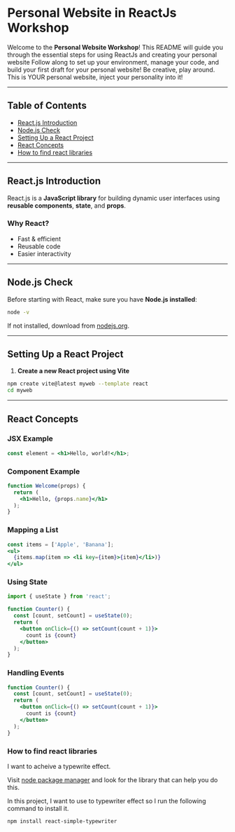 # Personal Website in ReactJs Workshop

Welcome to the **Personal Website Workshop**! This README will guide you through the essential steps for using ReactJs and creating your personal website Follow along to set up your environment, manage your code, and build your first draft for your personal website! Be creative, play around. This is YOUR personal website, inject your personality into it!

---

## Table of Contents
- [React.js Introduction](#reactjs-introduction)
- [Node.js Check](#nodejs-check)
- [Setting Up a React Project](#setting-up-a-react-project)
- [React Concepts](#react-concepts)
- [How to find react libraries](#how-to-find-local-libraries)
---

## React.js Introduction
React.js is a **JavaScript library** for building dynamic user interfaces using **reusable components**, **state**, and **props**.

### Why React?
- Fast & efficient  
- Reusable code  
- Easier interactivity

---

## Node.js Check
Before starting with React, make sure you have **Node.js installed**:
```bash
node -v
```

If not installed, download from [nodejs.org](https://nodejs.org).

---

## Setting Up a React Project
1. **Create a new React project using Vite**
```bash
npm create vite@latest myweb --template react
cd myweb
```

---


## React Concepts

### JSX Example
```jsx
const element = <h1>Hello, world!</h1>;
```

### Component Example
```jsx
function Welcome(props) {
  return (
    <h1>Hello, {props.name}</h1>
  );
}
```

### Mapping a List
```jsx
const items = ['Apple', 'Banana'];
<ul>
  {items.map(item => <li key={item}>{item}</li>)}
</ul>
```

### Using State
```jsx
import { useState } from 'react';

function Counter() {
  const [count, setCount] = useState(0);
  return (
    <button onClick={() => setCount(count + 1)}>
      count is {count}
    </button>
  );
}
```

### Handling Events
```jsx
function Counter() {
  const [count, setCount] = useState(0);
  return (
    <button onClick={() => setCount(count + 1)}>
      count is {count}
    </button>
  );
}
```

### How to find react libraries

I want to acheive a typewrite effect.

Visit [node package manager](https://www.npmjs.com/) and look for the library that can help you do this.

In this project, I want to use to typewriter effect so I run the following command to install it.

```bash
npm install react-simple-typewriter
```

